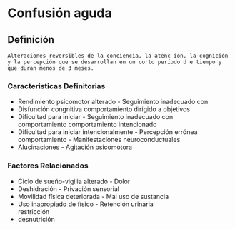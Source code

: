# Confusión aguda
## Definición
	Alteraciones reversibles de la conciencia, la atenc ión, la cognición y la percepción que se desarrollan en un corto período d e tiempo y que duran menos de 3 meses.

### Caracteristicas Definitorias
- Rendimiento psicomotor alterado  - Seguimiento inadecuado con  
- Disfunción congnitiva   comportamiento dirigido a 
objetivos  
- Dificultad para iniciar  - Seguimiento inadecuado con  
 comportamiento   comportamiento intencionado  
- Dificultad para iniciar 
intencionalmente  - Percepción errónea  
 comportamiento  - Manifestaciones 
neuroconductuales  
- Alucinaciones  - Agitación psicomotora

### Factores Relacionados
- Ciclo de sueño-vigilia alterado  - Dolor  
- Deshidración  - Privación sensorial  
- Movilidad física deteriorada  - Mal uso de 
sustancia  
- Uso inapropiado de físico  - Retención urinaria  
 restricción     
- desnutrición

